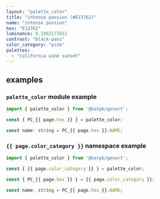 ```yaml
---
layout: "palette_color"
title: "intense passion (#E13762)"
name: "intense passion"
hex: "E13762"
luminance: 0.1962177012
contrast: "black-pass"
color_category: "pink"
palettes:
  - "california wine sunset"
---
```


## examples

### `palette_color` module example

```typescript
import { palette_color } from '@batpb/genart';

const { PC_{{ page.hex }} } = palette_color;

const name: string = PC_{{ page.hex }}.NAME;
```

### `{{ page.color_category }}` namespace example

````typescript
import { palette_color } from '@batpb/genart';

const { {{ page.color_category }} } = palette_color;

const { PC_{{ page.hex }} } = {{ page.color_category }};

const name: string = PC_{{ page.hex }}.NAME;
````
